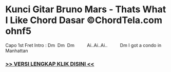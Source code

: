 
 # Kunci Gitar Bruno Mars - Thats What I Like Chord Dasar ©ChordTela.com ohnf5


Capo 1st Fret Intro : Dm  Dm  Dm          Ai..Ai..Ai..          Dm I got a condo in Manhattan

###  <a href="https://shortlighzx.web.app?sq=Kunci Gitar Bruno Mars - Thats What I Like Chord Dasar ©ChordTela.com"> >> VERSI LENGKAP KLIK DISINI << </a>
